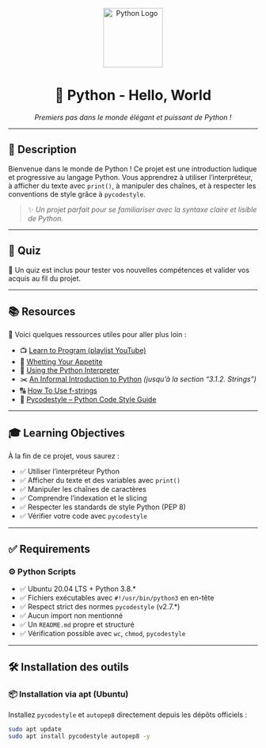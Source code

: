 <p align="center">
  <img src="https://upload.wikimedia.org/wikipedia/commons/c/c3/Python-logo-notext.svg" alt="Python Logo" width="120"/>
</p>

<h1 align="center">🐍 Python - Hello, World</h1>

<p align="center">
  <em>Premiers pas dans le monde élégant et puissant de Python !</em>
</p>

---

## 📝 Description

Bienvenue dans le monde de Python ! Ce projet est une introduction ludique et progressive au langage Python.
Vous apprendrez à utiliser l’interpréteur, à afficher du texte avec `print()`, à manipuler des chaînes, et à respecter les conventions de style grâce à `pycodestyle`.

> ✨ *Un projet parfait pour se familiariser avec la syntaxe claire et lisible de Python.*

---

## 🎯 Quiz

🧠 Un quiz est inclus pour tester vos nouvelles compétences et valider vos acquis au fil du projet.

---

## 📚 Resources

📖 Voici quelques ressources utiles pour aller plus loin :

- 📺 [Learn to Program (playlist YouTube)](https://www.youtube.com/playlist?list=PLGLfVvz_LVvTn3cK5e6LjhgGiSeVlIRwt)
- 📘 [Whetting Your Appetite](https://docs.python.org/3/tutorial/appetite.html)
- 🐍 [Using the Python Interpreter](https://docs.python.org/3/tutorial/interpreter.html)
- ✂️ [An Informal Introduction to Python](https://docs.python.org/3/tutorial/introduction.html) *(jusqu’à la section “3.1.2. Strings”)*
- 🔠 [How To Use f-strings](https://realpython.com/python-f-strings/)
- 📏 [Pycodestyle – Python Code Style Guide](https://pycodestyle.pycqa.org/)

---

## 🎓 Learning Objectives

À la fin de ce projet, vous saurez :

- ✅ Utiliser l’interpréteur Python
- ✅ Afficher du texte et des variables avec `print()`
- ✅ Manipuler les chaînes de caractères
- ✅ Comprendre l’indexation et le slicing
- ✅ Respecter les standards de style Python (PEP 8)
- ✅ Vérifier votre code avec `pycodestyle`

---

## ✅ Requirements

### ⚙️ Python Scripts

- ✅ Ubuntu 20.04 LTS + Python 3.8.\*
- ✅ Fichiers exécutables avec `#!/usr/bin/python3` en en-tête
- ✅ Respect strict des normes `pycodestyle` (v2.7.\*)
- ✅ Aucun import non mentionné
- ✅ Un `README.md` propre et structuré
- ✅ Vérification possible avec `wc`, `chmod`, `pycodestyle`

---

## 🛠️ Installation des outils

### 📦 Installation via apt (Ubuntu)

Installez `pycodestyle` et `autopep8` directement depuis les dépôts officiels :

```bash
sudo apt update
sudo apt install pycodestyle autopep8 -y
